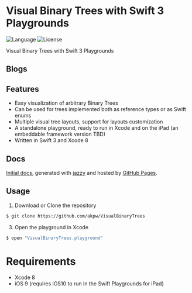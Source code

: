 Visual Binary Trees with Swift 3 Playgrounds
============

![Language](https://img.shields.io/badge/language-Swift3-orange.svg)
![License](https://img.shields.io/badge/License-GNU%20GPL-blue.svg)


Visual Binary Trees with Swift 3 Playgrounds


## Blogs

## Features
* Easy visualization of arbitrary Binary Trees
* Can be used for trees implemented both as reference types or as Swift enums
* Multiple visual tree layouts, support for layouts customization
* A standalone playground, ready to run in Xcode and on the iPad (an embeddable framework version TBD)
* Written in Swift 3 and Xcode 8


## Docs		
 [Initial docs][docsLink], generated with [jazzy](https://github.com/realm/jazzy) and hosted by [GitHub Pages](https://pages.github.com).



## Usage

1) Download or Clone the repository

```bash
$ git clone https://github.com/akpw/VisualBinaryTrees
```

3) Open the playground in Xcode

```bash
$ open "VisualBinaryTrees.playground"
```
# Requirements

* Xcode 8
* iOS 9 (requires iOS10 to run in the Swift Playgrounds for iPad)


[docsLink]:https://akpw.github.io//VisualBinaryTrees/index.html
